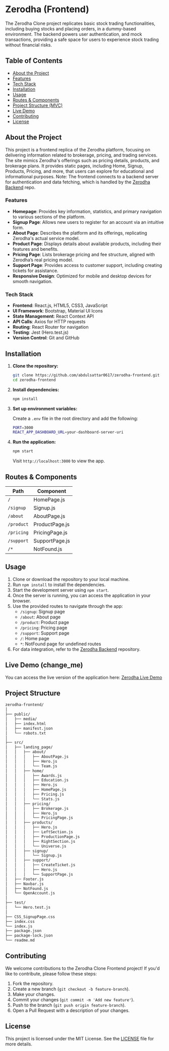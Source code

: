 # Zerodha (Frontend)

The Zerodha Clone project replicates basic stock trading functionalities, including buying stocks and placing orders, in a dummy-based environment. The backend powers user authentication, and mock transactions, providing a safe space for users to experience stock trading without financial risks.

## Table of Contents

- [About the Project](#about-the-project)
- [Features](#features)
- [Tech Stack](#tech-stack)
- [Installation](#installation)
- [Usage](#usage)
- [Routes & Components](#routes-&-Components)
- [Project Structure (MVC)](#project-structure-mvc)
- [Live Demo](#live-demo)
- [Contributing](#contributing)
- [License](#license)

## About the Project

This project is a frontend replica of the Zerodha platform, focusing on delivering information related to brokerage, pricing, and trading services. The site mimics Zerodha's offerings such as pricing details, products, and brokerage plans. It provides static pages, including Home, Signup, Products, Pricing, and more, that users can explore for educational and informational purposes. Note: The frontend connects to a backend server for authentication and data fetching, which is handled by the [Zerodha Backend](https://github.com/abdulsattar0617/zerodha-backend) repo.

 
### Features

- **Homepage**: Provides key information, statistics, and primary navigation to various sections of the platform.
- **Signup Page**: Allows new users to register for an account via an intuitive form.
- **About Page**: Describes the platform and its offerings, replicating Zerodha's actual service model.
- **Product Page**: Displays details about available products, including their features and benefits.
- **Pricing Page**: Lists brokerage pricing and fee structure, aligned with Zerodha’s real pricing model.
- **Support Page**: Provides access to customer support, including creating tickets for assistance.
- **Responsive Design**: Optimized for mobile and desktop devices for smooth navigation.


### Tech Stack

- **Frontend**: React.js, HTML5, CSS3, JavaScript
- **UI Framework**: Bootstrap, Material UI Icons
- **State Management**: React Context API
- **API Calls**: Axios for HTTP requests
- **Routing**: React Router for navigation
- **Testing**: Jest (Hero.test.js)
- **Version Control**: Git and GitHub



## Installation

1. **Clone the repository:**

   ```bash
   git clone https://github.com/abdulsattar0617/zerodha-frontend.git
   cd zerodha-frontend
   ```

2. **Install dependencies:**

   ```bash
   npm install
   ```

3. **Set up environment variables:**

   Create a `.env` file in the root directory and add the following:

   ```bash
   PORT=3000
   REACT_APP_DASHBOARD_URL=your-dashboard-server-uri
   ```

4. **Run the application:**

   ```bash
   npm start
   ```

   Visit `http://localhost:3000` to view the app.


## Routes & Components

| Path           | Component        |
|----------------|------------------|
| `/`            | HomePage.js      |
| `/signup`      | Signup.js        |
| `/about`       | AboutPage.js     |
| `/product`     | ProductPage.js   |
| `/pricing`     | PricingPage.js   |
| `/support`     | SupportPage.js   |
| `/*`           | NotFound.js      |



 
## Usage

1. Clone or download the repository to your local machine.
2. Run `npm install` to install the dependencies.
3. Start the development server using `npm start`.
4. Once the server is running, you can access the application in your browser.
5. Use the provided routes to navigate through the app:
   - `/signup`: Signup page
   - `/about`: About page
   - `/product`: Product page
   - `/pricing`: Pricing page
   - `/support`: Support page
   - `/`: Home page
   - `*`: NotFound page for undefined routes
6. For data integration, refer to the [Zerodha Backend](https://github.com/abdulsattar0617/zerodha-backend) repository.


## Live Demo (change_me)

You can access the live version of the application here: [Zerodha Live Demo](https://wanderlust-zr73.onrender.com/)


## Project Structure

```bash
zerodha-frontend/
│
├── public/
│   ├── media/
│   ├── index.html
│   ├── manifest.json
│   └── robots.txt
│
├── src/
│   ├── landing_page/
│   │   ├── about/
│   │   │   ├── AboutPage.js
│   │   │   ├── Hero.js
│   │   │   └── Team.js
│   │   ├── home/
│   │   │   ├── Awards.js
│   │   │   ├── Education.js
│   │   │   ├── Hero.js
│   │   │   ├── HomePage.js
│   │   │   ├── Pricing.js
│   │   │   └── Stats.js
│   │   ├── pricing/
│   │   │   ├── Brokerage.js
│   │   │   ├── Hero.js
│   │   │   └── PricingPage.js
│   │   ├── products/
│   │   │   ├── Hero.js
│   │   │   ├── LeftSection.js
│   │   │   ├── ProductionPage.js
│   │   │   ├── RightSection.js
│   │   │   └── Universe.js
│   │   ├── signup/
│   │   │   └── Signup.js
│   │   ├── support/
│   │   │   ├── CreateTicket.js
│   │   │   ├── Hero.js
│   │   │   └── SupportPage.js
│   ├── Footer.js
│   ├── Navbar.js
│   ├── NotFound.js
│   └── OpenAccount.js
│
├── test/
│   └── Hero.test.js
│
├── CSS_SignupPage.css
├── index.css
└── index.js
├── package.json
├── package-lock.json
└── readme.md
```

## Contributing

We welcome contributions to the Zerodha Clone Frontend project! If you'd like to contribute, please follow these steps:

1. Fork the repository.
2. Create a new branch (`git checkout -b feature-branch`).
3. Make your changes.
4. Commit your changes (`git commit -m 'Add new feature'`).
5. Push to the branch (`git push origin feature-branch`).
6. Open a Pull Request with a description of your changes.

## License

This project is licensed under the MIT License. See the [LICENSE](https://github.com/abdulsattar0617/zerodha-frontend/blob/main/LICENSE) file for more details.
